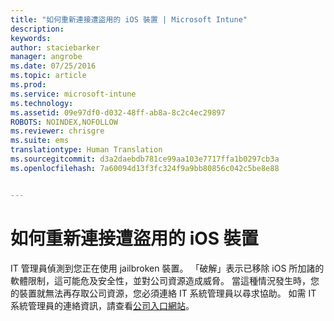 ```yaml
---
title: "如何重新連接遭盜用的 iOS 裝置 | Microsoft Intune"
description: 
keywords: 
author: staciebarker
manager: angrobe
ms.date: 07/25/2016
ms.topic: article
ms.prod: 
ms.service: microsoft-intune
ms.technology: 
ms.assetid: 09e97df0-d032-48ff-ab8a-8c2c4ec29897
ROBOTS: NOINDEX,NOFOLLOW
ms.reviewer: chrisgre
ms.suite: ems
translationtype: Human Translation
ms.sourcegitcommit: d3a2daebdb781ce99aa103e7717ffa1b0297cb3a
ms.openlocfilehash: 7a60094d13f3fc324f9a9bb80856c042c5be8e88


---
```


# 如何重新連接遭盜用的 iOS 裝置
IT 管理員偵測到您正在使用 jailbroken 裝置。 「破解」表示已移除 iOS 所加諸的軟體限制，這可能危及安全性，並對公司資源造成威脅。 當這種情況發生時，您的裝置就無法再存取公司資源，您必須連絡 IT 系統管理員以尋求協助。 如需 IT 系統管理員的連絡資訊，請查看[公司入口網站](http://portal.manage.microsoft.com)。



<!--HONumber=Aug16_HO4-->


